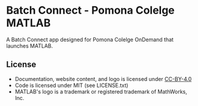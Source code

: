 # Batch Connect - Pomona Colelge MATLAB

A Batch Connect app designed for Pomona Colelge OnDemand that launches MATLAB.

## License

* Documentation, website content, and logo is licensed under
  [CC-BY-4.0](https://creativecommons.org/licenses/by/4.0/)
* Code is licensed under MIT (see LICENSE.txt)
* MATLAB's logo is a trademark or registered trademark of MathWorks, Inc.
